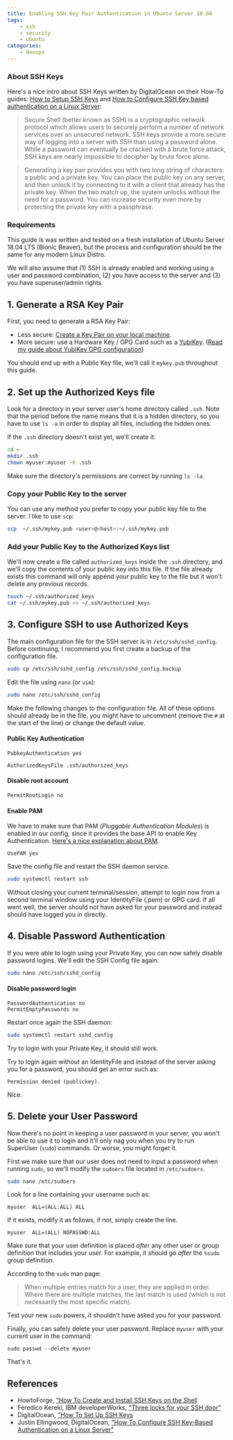 ```yaml
---
title: Enabling SSH Key Pair Authentication in Ubuntu Server 18.04
tags:
    - ssh
    - security
    - ubuntu
categories:
    - devops
---
```



### About SSH Keys

Here's a nice intro about SSH Keys written by DigitalOcean on their How-To guides: [How to Setup SSH Keys](https://www.digitalocean.com/community/tutorials/how-to-set-up-ssh-keys--2) and [How to Configure SSH Key based authentication on a Linux Server](https://www.digitalocean.com/community/tutorials/how-to-configure-ssh-key-based-authentication-on-a-linux-server):

> Secure Shell (better known as SSH) is a cryptographic network protocol which allows users to securely perform a number of network services over an unsecured network. SSH keys provide a more secure way of logging into a server with SSH than using a password alone. While a password can eventually be cracked with a brute force attack, SSH keys are nearly impossible to decipher by brute force alone.

> Generating a key pair provides you with two long string of characters: a public and a private key. You can place the public key on any server, and then unlock it by connecting to it with a client that already has the private key. When the two match up, the system unlocks without the need for a password. You can increase security even more by protecting the private key with a passphrase.


### Requirements
This guide is was written and tested on a fresh installation of Ubuntu Server 18.04 LTS (Bionic Beaver), but the process and configuration should be the same for any modern Linux Distro.

We will also assume that (1) SSH is already enabled and working using a user and password combination, (2) you have access to the server and (3) you have superuser/admin rights.

## 1. Generate a RSA Key Pair

First, you need to generate a RSA Key Pair:

- Less secure: [Create a Key Pair on your local machine](https://www.howtoforge.com/linux-basics-how-to-install-ssh-keys-on-the-shell#step-onecreation-of-the-rsa-key-pair).
- More secure: use a Hardware Key / GPG Card such as a [YubiKey](https://www.yubico.com/products/yubikey-hardware/). ([Read my guide about YubiKey GPG configuration](https://www.edmundofuentes.com/blog/2018/06/27/yubikey-gpg-ssh/))

You should end up with a Public Key file, we'll call it `mykey.pub` throughout this guide.

## 2. Set up the Authorized Keys file

Look for a directory in your server user's home directory called `.ssh`. Note that the period before the name means that it is a hidden directory, so you have to use `ls -a` in order to display all files, including the hidden ones.

If the `.ssh` directory doesn't exist yet, we'll create it:

```bash
cd ~
mkdir .ssh
chown myuser:myuser -R .ssh
```

Make sure the directory's permissions are correct by running `ls -la`.

### Copy your Public Key to the server

You can use any method you prefer to copy your public key file to the server. I like to use `scp`:

```bash
scp  ~/.ssh/mykey.pub <user>@<host>:~/.ssh/mykey.pub
```


### Add your Public Key to the Authorized Keys list

We'll now create a file called `authorized_keys` inside the `.ssh` directory, and we'll copy the contents of your public key into this file. If the file already exists this command will only append your public key to the file but it won't delete any previous records.

```bash
touch ~/.ssh/authorized_keys
cat ~/.ssh/mykey.pub >> ~/.ssh/authorized_keys
```

## 3. Configure SSH to use Authorized Keys

The main configuration file for the SSH server is in `/etc/ssh/sshd_config`. Before continuing, I recommend you first create a backup of the configuration file.

```bash
sudo cp /etc/ssh/sshd_config /etc/ssh/sshd_config.backup
```

Edit the file using `nano` (or `vim`):

```bash
sudo nano /etc/ssh/sshd_config
```

Make the following changes to the configuration file. All of these options should already be in the file,  you might have to uncomment (remove the `#` at the start of the line) or change the default value.

#### Public Key Authentication

```apacheconfig
PubkeyAuthentication yes
```

```apacheconfig
AuthorizedKeysFile .ssh/authorized_keys
```


#### Disable root account
```apacheconfig
PermitRootLogin no
```

#### Enable PAM
We have to make sure that PAM (_Pluggable Authentication Modules_) is enabled in our config, since it provides the base API to enable Key Authentication. [Here's a nice explanation about PAM](https://www.ibm.com/developerworks/aix/library/au-sshlocks/index.html#allow_users).

```apacheconfig
UsePAM yes
```


Save the config file and restart the SSH daemon service.

```bash
sudo systemctl restart ssh
```

Without closing your current terminal/session, attempt to login now from a second terminal window using your IdentityFile (.pem) or GPG card. If all went well, the server should not have asked for your password and instead should have logged you in directly.


## 4. Disable Password Authentication

If you were able to login using your Private Key, you can now safely disable password logins. We'll edit the SSH Config file again:

```bash
sudo nano /etc/ssh/sshd_config
```

#### Disable password login
```apacheconfig
PasswordAuthentication no
PermitEmptyPasswords no
```

Restart once again the SSH daemon:

```bash
sudo systemctl restart sshd_config
```

Try to login with your Private Key, it should still work.


Try to login again without an IdentityFile and instead of the server asking you for a password, you should get an error such as:

```
Permission denied (publickey).
```

Nice.

## 5. Delete your User Password
Now there's no point in keeping a user password in your server, you won't be able to use it to login and it'll only nag you when you try to run SuperUser (`sudo`) commands. Or worse, you might forget it.

First we make sure that our user does not need to input a password when running `sudo`, so we'll modify the `sudoers` file located in `/etc/sudoers`.

```bash
sudo nano /etc/sudoers
```

Look for a line containing your username such as:

```
myuser	ALL=(ALL:ALL) ALL
```

If it exists, modify it as follows, if not, simply create the line.

```
myuser	ALL=(ALL) NOPASSWD:ALL
```

Make sure that your user definition is placed _after_ any other user or group definition that includes your user.  For example, it should go _after_ the `%sudo` group definition.

According to the `sudo` man page:

>   When multiple entries match for a user, they are applied in order. Where there are multiple matches, the last match is used (which is not necessarily the most specific match).

Test your new `sudo` powers, it shouldn't have asked you for your password.

Finally, you can safely delete your user password. Replace `myuser` with your current user in the command:

```
sudo passwd --delete myuser
```

That's it.


## References
- HowtoForge, ["How To Create and Install SSH Keys on the Shell](https://www.howtoforge.com/linux-basics-how-to-install-ssh-keys-on-the-shell#step-onecreation-of-the-rsa-key-pair)
- Feredico Kereki, IBM developerWorks, ["Three locks for your SSH door"](https://www.ibm.com/developerworks/aix/library/au-sshlocks/index.html#allow_users)
- DigitalOcean, ["How To Set Up SSH Keys](https://www.digitalocean.com/community/tutorials/how-to-set-up-ssh-keys--2)
- Justin Ellingwood, DigitalOcean, ["How To Configure SSH Key-Based Authentication on a Linux Server"](https://www.digitalocean.com/community/tutorials/how-to-configure-ssh-key-based-authentication-on-a-linux-server)